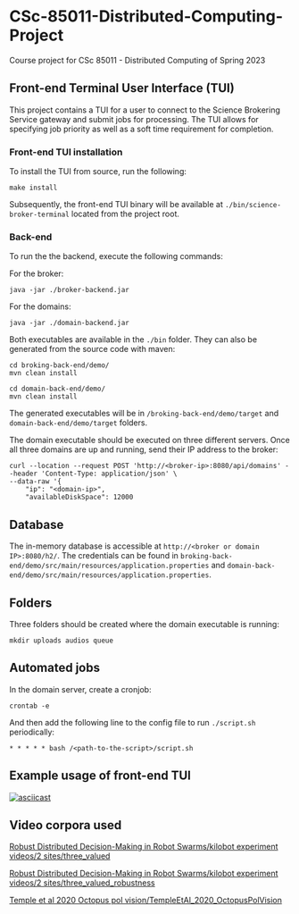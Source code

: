 # CSc-85011-Distributed-Computing-Project
Course project for CSc 85011 - Distributed Computing of Spring 2023

## Front-end Terminal User Interface (TUI)

This project contains a TUI for a user to connect to the Science Brokering Service gateway and submit jobs for processing.
The TUI allows for specifying job priority as well as a soft time requirement for completion.

### Front-end TUI installation

To install the TUI from source, run the following:

```
make install
```

Subsequently, the front-end TUI binary will be available at `./bin/science-broker-terminal` located from the project root.

### Back-end 

To run the the backend, execute the following commands: 

For the broker:
```
java -jar ./broker-backend.jar
```

For the domains:
```
java -jar ./domain-backend.jar
```

Both executables are available in the `./bin` folder. They can also be generated from the source code with maven:
```
cd broking-back-end/demo/
mvn clean install
```
```
cd domain-back-end/demo/
mvn clean install
```
The generated executables will be in `/broking-back-end/demo/target` and `domain-back-end/demo/target` folders.

The domain executable should be executed on three different servers. Once all three domains are up and running, send their IP address to the broker:

```
curl --location --request POST 'http://<broker-ip>:8080/api/domains' --header 'Content-Type: application/json' \
--data-raw '{
    "ip": "<domain-ip>",
    "availableDiskSpace": 12000
```

## Database
The in-memory database is accessible at `http://<broker or domain IP>:8080/h2/`. The credentials can be found in `broking-back-end/demo/src/main/resources/application.properties` and `domain-back-end/demo/src/main/resources/application.properties`.

## Folders

Three folders should be created where the domain executable is running:
```
mkdir uploads audios queue
```

## Automated jobs
In the domain server, create a cronjob:
```
crontab -e
```

And then add the following line to the config file to run `./script.sh` periodically:
```
* * * * * bash /<path-to-the-script>/script.sh
```

## Example usage of front-end TUI

[![asciicast](https://asciinema.org/a/Sd9Yiks5qpvJQM2zw4KA5RREN.svg)](https://asciinema.org/a/Sd9Yiks5qpvJQM2zw4KA5RREN?speed=2&theme=solarized-dark&autoplay=1)


## Video corpora used

[Robust Distributed Decision-Making in Robot Swarms/kilobot experiment videos/2 sites/three_valued](https://data.bris.ac.uk/data/dataset/441f63ca99a1cc7cd7338d08e94d67a3)

[Robust Distributed Decision-Making in Robot Swarms/kilobot experiment videos/2 sites/three_valued_robustness](https://data.bris.ac.uk/data/dataset/de10260e4fe410aadb5983dde5650ecc)

[Temple et al 2020 Octopus pol vision/TempleEtAl_2020_OctopusPolVision](https://data.bris.ac.uk/data/dataset/ce7aa7b7bf9ac967fec2cc7ec21a61d2)
